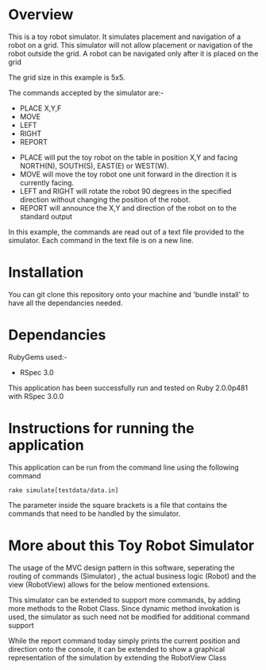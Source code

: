 Overview
==========

This is a toy robot simulator. It simulates placement and navigation of a robot on a grid. 
This simulator will not allow placement or navigation of the robot outside the grid. 
A robot can be navigated only after it is placed on the grid

The grid size in this example is 5x5.

The commands accepted by the simulator are:-

- PLACE X,Y,F
- MOVE
- LEFT
- RIGHT
- REPORT

* PLACE will put the toy robot on the table in position X,Y and facing NORTH(N), SOUTH(S), EAST(E) or WEST(W). 
* MOVE will move the toy robot one unit forward in the direction it is currently facing.
* LEFT and RIGHT will rotate the robot 90 degrees in the specified direction without changing the position of the robot.
* REPORT will announce the X,Y and direction of the robot on to the standard output

In this example, the commands are read out of a text file provided to the simulator.
Each command in the text file is on a new line.

Installation
==============

You can git clone this repository onto your machine and 'bundle install' to have all the dependancies needed. 

Dependancies
==============

RubyGems used:-

- RSpec 3.0

This application has been successfully run and tested on Ruby 2.0.0p481 with RSpec 3.0.0

Instructions for running the application
=========================================

This application can be run from the command line using the following command

<code>rake simulate[testdata/data.in]</code>

The parameter inside the square brackets is a file that contains the commands that need to be handled by the simulator.

More about this Toy Robot Simulator
====================================

The usage of the MVC design pattern in this software, seperating the routing of commands (Simulator) , the actual business logic (Robot) and 
the view (RobotView) allows for the below mentioned extensions.

This simulator can be extended to support more commands, by adding more methods to the Robot Class. 
Since dynamic method invokation is used, the simulator as such need not be modified for additional command support 

While the report command today simply prints the current position and direction onto the console, it can be extended
to show a graphical representation of the simulation by extending the RobotView Class
 
